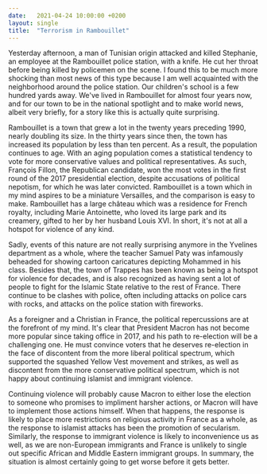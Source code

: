 ```yaml
---
date:   2021-04-24 10:00:00 +0200
layout: single
title:  "Terrorism in Rambouillet"
---
```

Yesterday afternoon, a man of Tunisian origin attacked and killed Stephanie, an employee at the Rambouillet police station, with a knife. He cut her throat before being killed by policemen on the scene. I found this to be much more shocking than most news of this type because I am well acquainted with the neighborhood around the police station. Our children's school is a few hundred yards away. We've lived in Rambouillet for almost four years now, and for our town to be in the national spotlight and to make world news, albeit very briefly, for a story like this is actually quite surprising.

Rambouillet is a town that grew a lot in the twenty years preceding 1990, nearly doubling its size. In the thirty years since then, the town has increased its population by less than ten percent. As a result, the population continues to age. With an aging population comes a statistical tendency to vote for more conservative values and political representatives. As such, François Fillon, the Republican candidate, won the most votes in the first round of the 2017 presidential election, despite accusations of political nepotism, for which he was later convicted. Rambouillet is a town which in my mind aspires to be a miniature Versailles, and the comparison is easy to make. Rambouillet has a large château which was a residence for French royalty, including Marie Antoinette, who loved its large park and its creamery, gifted to her by her husband Louis XVI. In short, it's not at all a hotspot for violence of any kind.

Sadly, events of this nature are not really surprising anymore in the Yvelines department as a whole, where the teacher Samuel Paty was infamously beheaded for showing cartoon caricatures depicting Mohammed in his class. Besides that, the town of Trappes has been known as being a hotspot for violence for decades, and is also recognized as having sent a lot of people to fight for the Islamic State relative to the rest of France. There continue to be clashes with police, often including attacks on police cars with rocks, and attacks on the police station with fireworks.

As a foreigner and a Christian in France, the political repercussions are at the forefront of my mind. It's clear that President Macron has not become more popular since taking office in 2017, and his path to re-election will be a challenging one. He must convince voters that he deserves re-election in the face of discontent from the more liberal political spectrum, which supported the squashed Yellow Vest movement and strikes, as well as discontent from the more conservative political spectrum, which is not happy about continuing islamist and immigrant violence.

Continuing violence will probably cause Macron to either lose the election to someone who promises to impliment harsher actions, or Macron will have to implement those actions himself. When that happens, the response is likely to place more restrictions on religious activity in France as a whole, as the response to islamist attacks has been the promotion of secularism. Similarly, the response to immigrant violence is likely to inconvenience us as well, as we are non-European immigrants and France is unlikely to single out specific African and Middle Eastern immigrant groups. In summary, the situation is almost certainly going to get worse before it gets better.